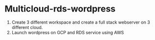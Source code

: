 # Multicloud-rds-wordpress
1. Create 3 different workspace and create a full stack webserver on 3 different cloud.
2. Launch wordpress on GCP and RDS service using AWS
